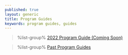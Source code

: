 ```yaml
---
published: true
layout: generic
title: Program Guides
keywords: program guides, guides
---
```


> %list-group%
> <a href="{{ site.url }}/pdf/2021/2021-program-guide.pdf" class="list-group-item">2022 Program Guide (Coming Soon)</a>

> %list-group%
> <a href="archive/" class="list-group-item">Past Program Guides</a>
